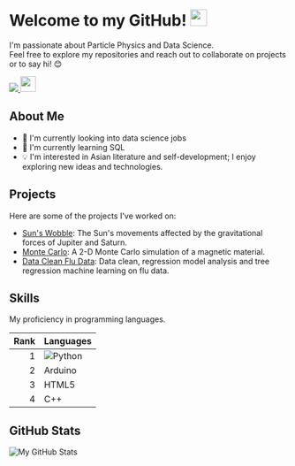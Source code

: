 <h1>
  Welcome to my GitHub! 
  <img src="https://media.giphy.com/media/hvRJCLFzcasrR4ia7z/giphy.gif" width="30px"/>
</h1>

I'm passionate about Particle Physics and Data Science. <br>
Feel free to explore my repositories and reach out to collaborate on projects or to say hi! 😊

<div id="badges">
  <a href="https://www.linkedin.com/in/athavanramalingam/">
    <img src="https://img.shields.io/badge/LinkedIn-blue?logo=linkedin&logoColor=white&style=for-the-badge"/>
  </a> 

  <img src="https://komarev.com/ghpvc/?username=gitavan&style=flat-square&color=blue" alt="" style="height: 28px; width: auto;" />
</div>




## About Me

- 💼 I'm currently looking into data science jobs
- 🌱 I'm currently learning SQL
- 💡 I'm interested in Asian literature and self-development; I enjoy exploring new ideas and technologies.

## Projects

Here are some of the projects I've worked on:

- [Sun's Wobble](https://github.com/Gitavan/Sun-Wobble-Due-To-Neptune-And-Jupiter): The Sun's movements affected by the gravitational forces of Jupiter and Saturn.
- [Monte Carlo](https://github.com/Gitavan/2-D-Monte-Carlo-simulation-of-a-magnetic-material): A 2-D Monte Carlo simulation of a magnetic material.
- [Data Clean Flu Data](https://github.com/Gitavan/Data-Cleaning-of-Flu-Data): Data clean, regression model analysis and tree regression machine learning on flu data.
## Skills                                   

My proficiency in programming languages.       

| Rank | Languages |
|-----:|-----------|
|   1  | ![Python](path/to/Python.png)  |
|   2  | Arduino   |
|   3  | HTML5     |
|   4  | C++       |

## GitHub Stats
![My GitHub Stats](https://github-readme-stats.vercel.app/api?username=gitavan&show_icons=true&theme=radical)

